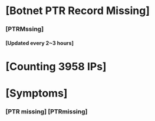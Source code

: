 # [Botnet PTR Record Missing]
### [PTRMssing]
#### [Updated every 2~3 hours]

# [Counting 3958 IPs]

# [Symptoms] 
###   [PTR missing] [PTRmissing]

